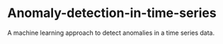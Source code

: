# Anomaly-detection-in-time-series
A machine learning approach to detect anomalies in a time series data.
